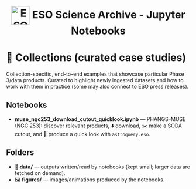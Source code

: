 <h1 style="text-align: center;">
  <img src="http://archive.eso.org/i/esologo.png" alt="ESO Logo" width="50" style="vertical-align: middle;">
  ESO Science Archive - Jupyter Notebooks
</h1>

# 🌌 Collections (curated case studies)

Collection-specific, end-to-end examples that showcase particular Phase 3/data products.
Curated to highlight newly ingested datasets and how to work with them in practice
(some may also connect to ESO press releases).

## Notebooks
- **muse_ngc253_download_cutout_quicklook.ipynb** — PHANGS–MUSE (NGC 253): discover relevant products,
  ⬇️ download, ✂️ make a SODA cutout, and 🔎 produce a quick look with `astroquery.eso`.

## Folders
- 📁 **data/** — outputs written/read by notebooks (kept small; larger data are fetched on demand).
- 🖼️ **figures/** — images/animations produced by the notebooks.